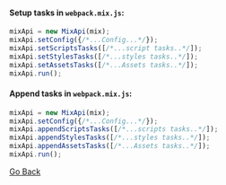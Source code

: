 #### Setup tasks in `webpack.mix.js`:
```js
mixApi = new MixApi(mix);
mixApi.setConfig({/*...Config...*/});
mixApi.setScriptsTasks([/*...script tasks..*/]);
mixApi.setStylesTasks([/*...styles tasks..*/]);
mixApi.setAssetsTasks([/*...Assets tasks..*/]);
mixApi.run();
```


#### Append tasks in `webpack.mix.js`:
```js
mixApi = new MixApi(mix);
mixApi.setConfig({/*...Config...*/});
mixApi.appendScriptsTasks([/*...scripts tasks..*/]);
mixApi.appendStylesTasks([/*...styles tasks..*/]);
mixApi.appendAssetsTasks([/*...Assets tasks..*/]);
mixApi.run();
```


[Go Back](../README.md)
